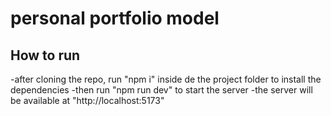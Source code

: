 # personal portfolio model

## How to run

-after cloning the repo, run "npm i" inside de the project folder to install the dependencies
-then run "npm run dev" to start the server
-the server will be available at "http://localhost:5173"